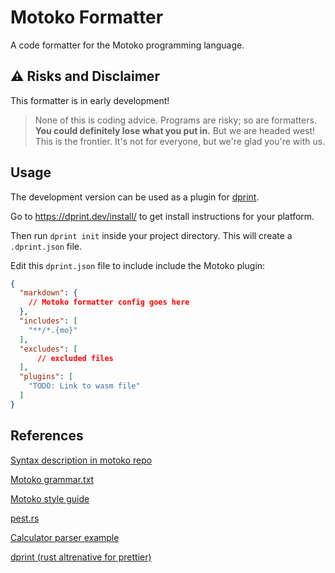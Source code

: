 # Motoko Formatter

A code formatter for the Motoko programming language.


## :warning: Risks and Disclaimer

This formatter is in early development!

> None of this is coding advice.
> Programs are risky; so are formatters.
> **You could definitely lose what you put in.**
> But we are headed west! This is the frontier.
> It's not for everyone, but we're glad you're with us.


## Usage

The development version can be used as a plugin for [dprint](https://dprint.dev/).

Go to <https://dprint.dev/install/> to get install instructions for your platform.

Then run `dprint init` inside your project directory.
This will create a `.dprint.json` file.

Edit this `dprint.json` file to include include the Motoko plugin:

```json
{
  "markdown": {
    // Motoko formatter config goes here
  },
  "includes": [
    "**/*.{mo}"
  ],
  "excludes": [
      // excluded files
  ],
  "plugins": [
    "TODO: Link to wasm file"
  ]
}
```


## References

[Syntax description in motoko repo](https://github.com/dfinity/motoko/blob/master/doc/modules/language-guide/pages/language-manual.adoc)

[Motoko grammar.txt](https://raw.githubusercontent.com/dfinity/motoko/master/doc/modules/language-guide/examples/grammar.txt)

[Motoko style guide](https://internetcomputer.org/docs/current/developer-docs/build/languages/motoko/style/)

[pest.rs](https://pest.rs/)

[Calculator parser example](https://createlang.rs/01_calculator/ast.html)

[dprint (rust altrenative for prettier)](https://dprint.dev/plugin-dev/)
